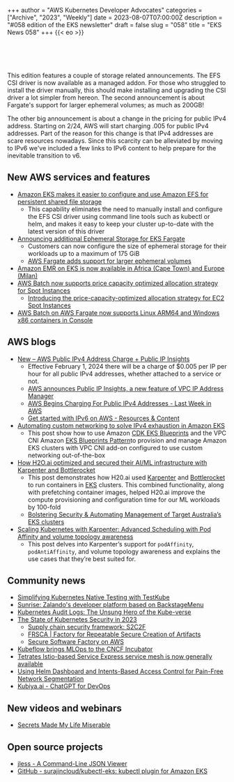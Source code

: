 +++
author = "AWS Kubernetes Developer Advocates"
categories = ["Archive", "2023", "Weekly"]
date = 2023-08-07T07:00:00Z
description = "#058 edition of the EKS newsletter"
draft = false
slug = "058"
title = "EKS News 058"
+++
{{< eo >}}

<br/><br/><br/><br/>
This edition features a couple of storage related announcements. The EFS CSI driver is now available as a managed addon. For those who struggled to install the driver manually, this should make installing and upgrading the CSI driver a lot simpler from hereon. The second announcement is about Fargate's support for larger ephemeral volumes; as much as 200GB! 

The other big announcement is about a change in the pricing for public IPv4 address. Starting on 2/24, AWS will start charging .005 for public IPv4 addresses. Part of the reason for this change is that IPv4 addresses are scare resources nowadays. Since this scarcity can be alleviated by moving to IPv6 we've included a few links to IPv6 content to help prepare for the inevitable transition to v6. 

## New AWS services and features

* [Amazon EKS makes it easier to configure and use Amazon EFS for persistent shared file storage](https://aws.amazon.com/about-aws/whats-new/2023/08/amazon-eks-configure-efs-shared-file-storage/)
    * This capability eliminates the need to manually install and configure the EFS CSI driver using command line tools such as kubectl or helm, and makes it easy to keep your cluster up-to-date with the latest version of this driver
* [Announcing additional Ephemeral Storage for EKS Fargate](https://aws.amazon.com/about-aws/whats-new/2023/08/additional-ephemeral-storage-eks-fargate/)
    * Customers can now configure the size of ephemeral storage for their workloads up to a maximum of 175 GiB
    * [AWS Fargate adds support for larger ephemeral volumes](https://aws.amazon.com/blogs/containers/amazon-eks-fargate-adds-support-for-larger-ephemeral-volumes/)
* [Amazon EMR on EKS is now available in Africa (Cape Town) and Europe (Milan)](https://aws.amazon.com/about-aws/whats-new/2023/07/amazon-emr-eks-africa-cape-town-europe-milan/)
* [AWS Batch now supports price capacity optimized allocation strategy for Spot Instances](https://aws.amazon.com/about-aws/whats-new/2023/08/aws-batch-price-capacity-optimized-allocation-strategy-spot-instances/)
    * [Introducing the price-capacity-optimized allocation strategy for EC2 Spot Instances](https://aws.amazon.com/blogs/compute/introducing-price-capacity-optimized-allocation-strategy-for-ec2-spot-instances/)
* [AWS Batch on AWS Fargate now supports Linux ARM64 and Windows x86 containers in Console](https://aws.amazon.com/about-aws/whats-new/2023/08/aws-batch-fargate-linux-arm64-windows-x86-containers-console/)

## AWS blogs

* [New – AWS Public IPv4 Address Charge + Public IP Insights](https://aws.amazon.com/blogs/aws/new-aws-public-ipv4-address-charge-public-ip-insights/)
    * Effective February 1, 2024 there will be a charge of $0.005 per IP per hour for all public IPv4 addresses, whether attached to a service or not.
    * [AWS announces Public IP Insights, a new feature of VPC IP Address Manager](https://aws.amazon.com/about-aws/whats-new/2023/07/aws-public-ip-insights-vpc-ip-address-manager/)
    * [AWS Begins Charging For Public IPv4 Addresses - Last Week in AWS](https://www.lastweekinaws.com/blog/breaking-aws-begins-charging-for-public-ipv4-addresses/)
    * [Get started with IPv6 on AWS - Resources & Content](https://www.linkedin.com/pulse/get-started-ipv6-aws-resources-content-alexandra-huides/)
* [Automating custom networking to solve IPv4 exhaustion in Amazon EKS](https://aws.amazon.com/blogs/containers/automating-custom-networking-to-solve-ipv4-exhaustion-in-amazon-eks/)
    * This post show how to use Amazon [CDK EKS Blueprints](https://aws-quickstart.github.io/cdk-eks-blueprints/) and the VPC CNI Amazon [EKS Blueprints Pattern](https://github.com/aws-samples/cdk-eks-blueprints-patterns)to provision and manage Amazon EKS clusters with VPC CNI add-on configured to use custom networking out-of-the-box
* [How H2O.ai optimized and secured their AI/ML infrastructure with Karpenter and Bottlerocket](https://aws.amazon.com/blogs/containers/how-h2o-ai-optimized-and-secured-their-ai-ml-infrastructure-with-karpenter-and-bottlerocket/)
    * This post demonstrates how H20.ai used [Karpenter](https://karpenter.sh/) and [Bottlerocket](https://aws.amazon.com/bottlerocket/) to run containers in [EKS](https://aws.amazon.com/eks/) clusters. This combined functionality, along with prefetching container images, helped H20.ai improve the compute provisioning and configuration time for our ML workloads by 100-fold
    * [Bolstering Security & Automating Management of Target Australia’s EKS clusters](https://medium.com/@gazal.k/bolstering-security-automating-management-of-target-australias-eks-clusters-705c6abf5b74)
* [Scaling Kubernetes with Karpenter: Advanced Scheduling with Pod Affinity and volume topology awareness](https://aws.amazon.com/blogs/containers/scaling-kubernetes-with-karpenter-advanced-scheduling-with-pod-affinity-and-volume-topology-awareness/)
    * This post delves into Karpenter’s support for `podAffinity`, `podAntiAffinity`, and volume topology awareness and explains the use cases that they’re best suited for.

## Community news

* [Simplifying Kubernetes Native Testing with TestKube](https://dev.to/richamishra006/simplifying-kubernetes-native-testing-with-testkube-20cn)
* [Sunrise: Zalando's developer platform based on BackstageMenu](https://engineering.zalando.com/posts/2023/08/sunrise-zalandos-developer-platform-based-on-backstage.html)
* [Kubernetes Audit Logs: The Unsung Hero of the Kube-verse](https://kubestory.substack.com/p/kubernetes-audit-logs-the-unsung)
* [The State of Kubernetes Security in 2023](https://www.redhat.com/en/blog/state-kubernetes-security-2023)
    * [Supply chain security framework: S2C2F](https://www.cncf.io/blog/2023/08/04/supply-chain-security-framework-s2c2f/)
    * [FRSCA | Factory for Repeatable Secure Creation of Artifacts](https://buildsec.github.io/frsca/)
    * [Secure Software Factory on AWS](https://catalog.us-east-1.prod.workshops.aws/workshops/49343bb7-2cc5-4001-9d3b-f6a33b3c4442/en-US)
* [Kubeflow brings MLOps to the CNCF Incubator](https://www.cncf.io/blog/2023/07/25/kubeflow-brings-mlops-to-the-cncf-incubator/)
* [Tetrates Istio-based Service Express service mesh is now generally available](https://techcrunch-com.cdn.ampproject.org/c/s/techcrunch.com/2023/08/03/tetrates-istio-based-service-express-service-mesh-is-now-generally-available-on-aws/amp/)
* [Using Helm Dashboard and Intents-Based Access Control for Pain-Free Network Segmentation](https://komodor.com/blog/using-helm-dashboard-and-intents-based-access-control-for-pain-free-network-segmentation/)
* [Kubiya.ai - ChatGPT for DevOps](https://www.kubiya.ai/)

## New videos and webinars

* [Secrets Made My Life Miserable](https://youtu.be/Vcjz-YM3uLQ)

## Open source projects

* [jless - A Command-Line JSON Viewer](https://jless.io/)
* [GitHub - surajincloud/kubectl-eks: kubectl plugin for Amazon EKS](https://github.com/surajincloud/kubectl-eks)